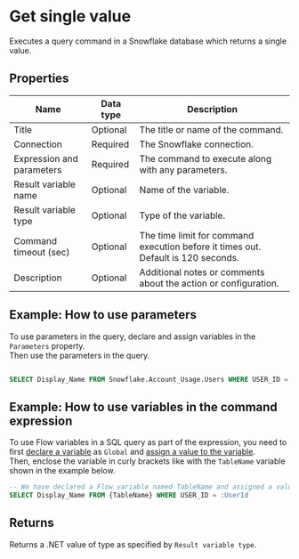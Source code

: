 # Get single value

Executes a query command in a Snowflake database which returns a single value.


## Properties

| Name         | Data type       | Description                                       |
|--------------|-----------------|---------------------------------------------------|
| Title           |   Optional | The title or name of the command.    |
| Connection         | Required   | The Snowflake connection. |
| Expression and parameters   | Required      | The command to execute along with any parameters.   |
| Result variable name | Optional  | Name of the variable.  |
| Result variable type | Optional  | Type of the variable.  |
|Command timeout (sec) | Optional | The time limit for command execution before it times out. Default is 120 seconds.|
| Description   | Optional | Additional notes or comments about the action or configuration. |

## Example: How to use parameters

To use parameters in the query, declare and assign variables in the `Parameters` property.  
Then use the parameters in the query.

```sql

SELECT Display_Name FROM Snowflake.Account_Usage.Users WHERE USER_ID = :UserId

```

## Example: How to use variables in the command expression

To use Flow variables in a SQL query as part of the expression, you need to first [declare a variable](../built-in/declare-variable.md) as `Global` and [assign a value to the variable](../built-in/set-variable.md).  
Then, enclose the variable in curly brackets like with the `TableName` variable shown in the example below.

```sql
-- We have declared a Flow variable named TableName and assigned a value to it in a previous action.
SELECT Display_Name FROM {TableName} WHERE USER_ID = :UserId
```

## Returns

Returns a .NET value of type as specified by `Result variable type`.

